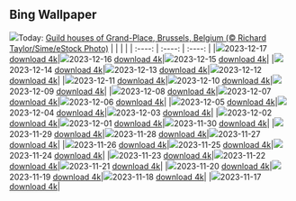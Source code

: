## Bing Wallpaper
![](./wallpaper/2023-12-17.jpg)Today: [Guild houses of Grand-Place, Brussels, Belgium (© Richard Taylor/Sime/eStock Photo)](./wallpaper/2023-12-17.jpg)
|      |      |      |
| :----: | :----: | :----: |
|![](./wallpaper/2023-12-17_sm.jpg)2023-12-17 [download 4k](./wallpaper/2023-12-17.jpg)|![](./wallpaper/2023-12-16_sm.jpg)2023-12-16 [download 4k](./wallpaper/2023-12-16.jpg)|![](./wallpaper/2023-12-15_sm.jpg)2023-12-15 [download 4k](./wallpaper/2023-12-15.jpg)|
|![](./wallpaper/2023-12-14_sm.jpg)2023-12-14 [download 4k](./wallpaper/2023-12-14.jpg)|![](./wallpaper/2023-12-13_sm.jpg)2023-12-13 [download 4k](./wallpaper/2023-12-13.jpg)|![](./wallpaper/2023-12-12_sm.jpg)2023-12-12 [download 4k](./wallpaper/2023-12-12.jpg)|
|![](./wallpaper/2023-12-11_sm.jpg)2023-12-11 [download 4k](./wallpaper/2023-12-11.jpg)|![](./wallpaper/2023-12-10_sm.jpg)2023-12-10 [download 4k](./wallpaper/2023-12-10.jpg)|![](./wallpaper/2023-12-09_sm.jpg)2023-12-09 [download 4k](./wallpaper/2023-12-09.jpg)|
|![](./wallpaper/2023-12-08_sm.jpg)2023-12-08 [download 4k](./wallpaper/2023-12-08.jpg)|![](./wallpaper/2023-12-07_sm.jpg)2023-12-07 [download 4k](./wallpaper/2023-12-07.jpg)|![](./wallpaper/2023-12-06_sm.jpg)2023-12-06 [download 4k](./wallpaper/2023-12-06.jpg)|
|![](./wallpaper/2023-12-05_sm.jpg)2023-12-05 [download 4k](./wallpaper/2023-12-05.jpg)|![](./wallpaper/2023-12-04_sm.jpg)2023-12-04 [download 4k](./wallpaper/2023-12-04.jpg)|![](./wallpaper/2023-12-03_sm.jpg)2023-12-03 [download 4k](./wallpaper/2023-12-03.jpg)|
|![](./wallpaper/2023-12-02_sm.jpg)2023-12-02 [download 4k](./wallpaper/2023-12-02.jpg)|![](./wallpaper/2023-12-01_sm.jpg)2023-12-01 [download 4k](./wallpaper/2023-12-01.jpg)|![](./wallpaper/2023-11-30_sm.jpg)2023-11-30 [download 4k](./wallpaper/2023-11-30.jpg)|
|![](./wallpaper/2023-11-29_sm.jpg)2023-11-29 [download 4k](./wallpaper/2023-11-29.jpg)|![](./wallpaper/2023-11-28_sm.jpg)2023-11-28 [download 4k](./wallpaper/2023-11-28.jpg)|![](./wallpaper/2023-11-27_sm.jpg)2023-11-27 [download 4k](./wallpaper/2023-11-27.jpg)|
|![](./wallpaper/2023-11-26_sm.jpg)2023-11-26 [download 4k](./wallpaper/2023-11-26.jpg)|![](./wallpaper/2023-11-25_sm.jpg)2023-11-25 [download 4k](./wallpaper/2023-11-25.jpg)|![](./wallpaper/2023-11-24_sm.jpg)2023-11-24 [download 4k](./wallpaper/2023-11-24.jpg)|
|![](./wallpaper/2023-11-23_sm.jpg)2023-11-23 [download 4k](./wallpaper/2023-11-23.jpg)|![](./wallpaper/2023-11-22_sm.jpg)2023-11-22 [download 4k](./wallpaper/2023-11-22.jpg)|![](./wallpaper/2023-11-21_sm.jpg)2023-11-21 [download 4k](./wallpaper/2023-11-21.jpg)|
|![](./wallpaper/2023-11-20_sm.jpg)2023-11-20 [download 4k](./wallpaper/2023-11-20.jpg)|![](./wallpaper/2023-11-19_sm.jpg)2023-11-19 [download 4k](./wallpaper/2023-11-19.jpg)|![](./wallpaper/2023-11-18_sm.jpg)2023-11-18 [download 4k](./wallpaper/2023-11-18.jpg)|
|![](./wallpaper/2023-11-17_sm.jpg)2023-11-17 [download 4k](./wallpaper/2023-11-17.jpg)|